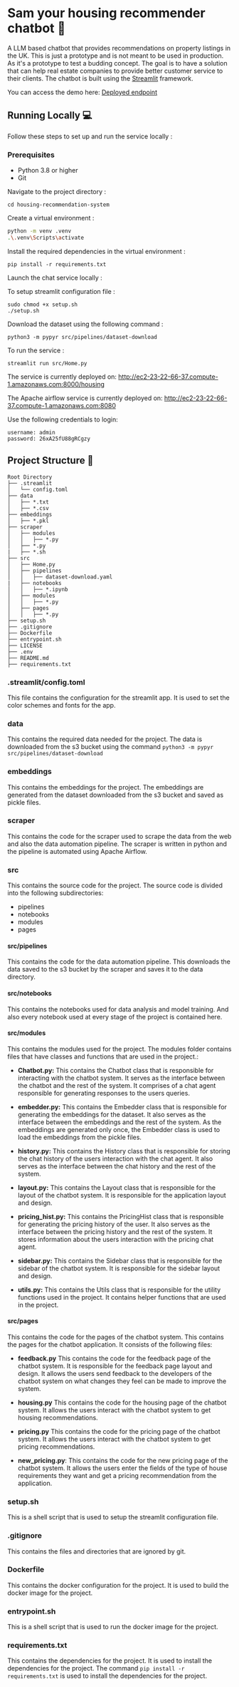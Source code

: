 # Sam your housing recommender chatbot 🤖
A LLM based chatbot that provides recommendations on property listings in the UK.
This is just a prototype and is not meant to be used in production. As it's a prototype to test a budding concept. The goal is to have a solution that can help real estate companies to provide better customer service to their clients. The chatbot is built using the [Streamlit](https://streamlit.io/) framework.

You can access the demo here:
[Deployed endpoint](http://ec2-23-22-66-37.compute-1.amazonaws.com:8000/housing)


## Running Locally 💻
Follow these steps to set up and run the service locally :

### Prerequisites
- Python 3.8 or higher
- Git


Navigate to the project directory :

`cd housing-recommendation-system`


Create a virtual environment :
```bash
python -m venv .venv
.\.venv\Scripts\activate
```

Install the required dependencies in the virtual environment :

`pip install -r requirements.txt`


Launch the chat service locally :

To setup streamlit configuration file :
```
sudo chmod +x setup.sh
./setup.sh
```

Download the dataset using the following command :
```
python3 -m pypyr src/pipelines/dataset-download
```


To run the service :

```
streamlit run src/Home.py
```




The service is currently deployed on:
http://ec2-23-22-66-37.compute-1.amazonaws.com:8000/housing

The Apache airflow service is currently deployed on:
http://ec2-23-22-66-37.compute-1.amazonaws.com:8080

Use the following credentials to login:
```
username: admin
password: 26xA25fU88gRCgzy
```

## Project Structure 📁

```
Root Directory
├── .streamlit
│   └── config.toml
├── data
│   ├── *.txt
│   ├── *.csv
├── embeddings
│   ├── *.pkl
├── scraper
│   ├── modules
│   │   ├── *.py
│   ├── *.py
|   ├── *.sh
├── src
│   ├── Home.py
│   ├── pipelines
│   │   ├── dataset-download.yaml
|   ├── notebooks
│   │   ├── *.ipynb
│   ├── modules
│   │   ├── *.py
│   ├── pages
│   │   ├── *.py
├── setup.sh
├── .gitignore
├── Dockerfile
├── entrypoint.sh
├── LICENSE
├── .env
├── README.md
├── requirements.txt
```


### .streamlit/config.toml
This file contains the configuration for the streamlit app. It is used to set the color schemes and fonts for the app.

### data
This contains the required data needed for the project. The data is downloaded from the s3 bucket using the command `python3 -m pypyr src/pipelines/dataset-download`


### embeddings
This contains the embeddings for the project. The embeddings are generated from the dataset downloaded from the s3 bucket and saved as pickle files.

### scraper
This contains the code for the scraper used to scrape the data from the web and also the data automation pipeline. The scraper is written in python and the pipeline is automated using Apache Airflow.

### src
This contains the source code for the project. The source code is divided into the following subdirectories:
- pipelines
- notebooks
- modules
- pages

#### src/pipelines
This contains the code for the data automation pipeline. This downloads the data saved to the s3 bucket by the scraper and saves it to the data directory.

#### src/notebooks
This contains the notebooks used for data analysis and model training. And also every notebook used at every stage of the project is contained here.

#### src/modules
This contains the modules used for the project. The modules folder contains files that have classes and functions that are used in the project.:
- **Chatbot.py:** This contains the Chatbot class that is responsible for interacting with the chatbot system. It serves as the interface between the chatbot and the rest of the system. It comprises of a chat agent responsible for generating responses to the users queries.

- **embedder.py:** This contains the Embedder class that is responsible for generating the embeddings for the dataset. It also serves as the interface between the embeddings and the rest of the system. As the embeddings are generated only once, the Embedder class is used to load the embeddings from the pickle files.

- **history.py:** This contains the History class that is responsible for storing the chat history of the users interaction with the chat agent. It also serves as the interface between the chat history and the rest of the system.

- **layout.py:** This contains the Layout class that is responsible for the layout of the chatbot system. It is responsible for the application layout and design.

- **pricing_hist.py:** This contains the PricingHist class that is responsible for generating the pricing history of the user. It also serves as the interface between the pricing history and the rest of the system. It stores information about the users interaction with the pricing chat agent.

- **sidebar.py:** This contains the Sidebar class that is responsible for the sidebar of the chatbot system. It is responsible for the sidebar layout and design.

- **utils.py:** This contains the Utils class that is responsible for the utility functions used in the project. It contains helper functions that are used in the project.

#### src/pages
This contains the code for the pages of the chatbot system. This contains the pages for the chatbot application. It consists of the following files:
- **feedback.py** This contains the code for the feedback page of the chatbot system. It is responsible for the feedback page layout and design. It allows the users send feedback to the developers of the chatbot system on what changes they feel can be made to improve the system.

- **housing.py** This contains the code for the housing page of the chatbot system. It allows the users interact with the chatbot system to get housing recommendations.

- **pricing.py** This contains the code for the pricing page of the chatbot system. It allows the users interact with the chatbot system to get pricing recommendations.

- **new_pricing.py**: This contains the code for the new pricing page of the chatbot system. It allows the users enter the fields of the type of house requirements they want and get a pricing recommendation from the application.


### setup.sh
This is a shell script that is used to setup the streamlit configuration file.

### .gitignore
This contains the files and directories that are ignored by git.

### Dockerfile
This contains the docker configuration for the project. It is used to build the docker image for the project.

### entrypoint.sh
This is a shell script that is used to run the docker image for the project.

### requirements.txt
This contains the dependencies for the project. It is used to install the dependencies for the project. The command `pip install -r requirements.txt` is used to install the dependencies for the project.